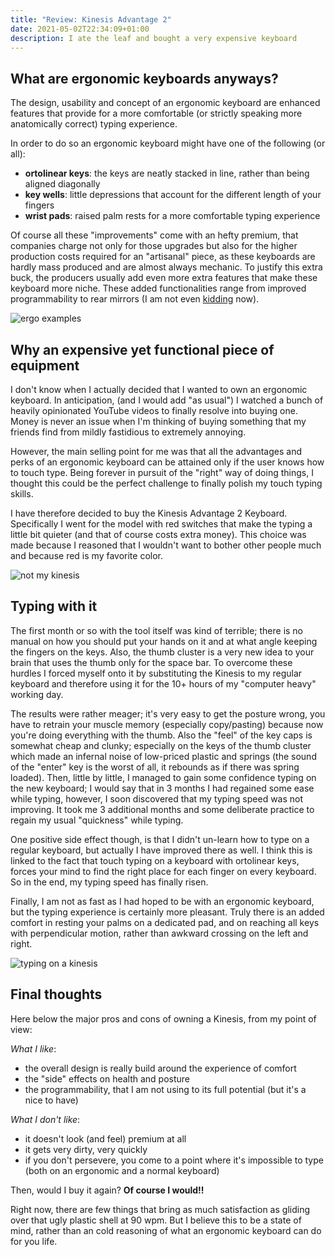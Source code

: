 ```yaml
---
title: "Review: Kinesis Advantage 2"
date: 2021-05-02T22:34:09+01:00
description: I ate the leaf and bought a very expensive keyboard
---
```


## What are ergonomic keyboards anyways?

The design, usability and concept of an ergonomic keyboard are enhanced
features that provide for a more comfortable (or strictly speaking more
anatomically correct) typing experience.

In order to do so an ergonomic keyboard might have one of the following (or
all):

- **ortolinear keys**: the keys are neatly stacked in line, rather than being
  aligned diagonally
- **key wells**: little depressions that account for the different length of
  your fingers
- **wrist pads**: raised palm rests for a more comfortable typing experience

Of course all these "improvements" come with an hefty premium, that companies
charge not only for those upgrades but also for the higher production costs
required for an "artisanal" piece, as these keyboards are hardly mass produced
and are almost always mechanic.
To justify this extra buck, the producers usually add even more extra features
that make these keyboard more niche. These added functionalities range from
improved programmability to rear mirrors (I am not even [kidding](https://www.youtube.com/watch?v=h4-fq8ksZls&ab_channel=LinusTechTips) now).

![ergo examples](/img/kinesis/keyboards.jpeg "Here some ergonomic keyboards in the wild")

## Why an expensive yet functional piece of equipment

I don't know when I actually decided that I wanted to own an ergonomic
keyboard. In anticipation, (and I would add "as usual") I watched a bunch of
heavily opinionated YouTube videos to finally resolve into buying one. Money is
never an issue when I'm thinking of buying something that my friends find from
mildly fastidious to extremely annoying.

However, the main selling point for me was that all the advantages and perks of
an ergonomic keyboard can be attained only if the user knows how to touch type.
Being forever in pursuit of the "right" way of doing things, I thought this
could be the perfect challenge to finally polish my touch typing skills.

I have therefore decided to buy the Kinesis Advantage 2 Keyboard. Specifically
I went for the model with red switches that make the typing a little bit
quieter (and that of course costs extra money).
This choice was made because I reasoned that I wouldn't want to bother other
people much and because red is my favorite color.

![not my kinesis](/img/kinesis/kinesis.jpg "Pictured above, not my Kinesis")

## Typing with it

The first month or so with the tool itself was kind of terrible; there is no
manual on how you should put your hands on it and at what angle keeping the
fingers on the keys. Also, the thumb cluster is a very new idea to your brain
that uses the thumb only for the space bar.
To overcome these hurdles I forced myself onto it by substituting the Kinesis
to my regular keyboard and therefore using it for the 10+ hours of my "computer
heavy" working day.

The results were rather meager; it's very easy to get the posture wrong, you
have to retrain your muscle memory (especially copy/pasting) because now you're
doing everything with the thumb.
Also the "feel" of the key caps is somewhat cheap and clunky; especially on the
keys of the thumb cluster which made an infernal noise of low-priced plastic
and springs (the sound of the "enter" key is the worst of all, it rebounds as
if there was spring loaded).
Then, little by little, I managed to gain some confidence typing on the new
keyboard; I would say that in 3 months I had regained some ease while typing,
however, I soon discovered that my typing speed was not improving.
It took me 3 additional months and some deliberate practice to regain my usual
"quickness" while typing.

One positive side effect though, is that I didn't un-learn how to type on
a regular keyboard, but actually I have improved there as well. I think this is
linked to the fact that touch typing on a keyboard with ortolinear keys, forces
your mind to find the right place for each finger on every keyboard. So in the
end, my typing speed has finally risen.

Finally, I am not as fast as I had hoped to be with an ergonomic keyboard, but
the typing experience is certainly more pleasant. Truly there is an added
comfort in resting your palms on a dedicated pad, and on reaching all keys with
perpendicular motion, rather than awkward crossing on the left and right.

![typing on a kinesis](/img/kinesis/hands.jpg "Here's an idea of where the hands
are supposed to go")

## Final thoughts

Here below the major pros and cons of owning a Kinesis, from my point of view:

_What I like_:

- the overall design is really build around the experience of comfort
- the "side" effects on health and posture
- the programmability, that I am not using to its full potential (but it's
  a nice to have)

_What I don't like_:

- it doesn't look (and feel) premium at all
- it gets very dirty, very quickly
- if you don't persevere, you come to a point where it's impossible to type
  (both on an ergonomic and a normal keyboard)

Then, would I buy it again? **Of course I would!!**

Right now, there are few things that bring as much satisfaction as gliding over
that ugly plastic shell at 90 wpm.
But I believe this to be a state of mind, rather than an cold reasoning of what
an ergonomic keyboard can do for you life.
